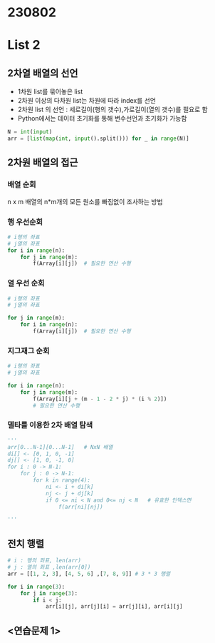 # 230802
# List 2

## 2차열 배열의 선언
- 1차원 list를 묶어놓은 list
- 2차원 이상의 다차원 list는 차원에 따라 index를 선언
- 2차원 list 의 선언 : 세로길이(행의 갯수),가로길이(열의 갯수)를 필요로 함
- Python에서는 데이터 초기화를 통해 변수선언과 초기화가 가능함

```python
N = int(input)
arr = [list(map(int, input().split())) for _ in range(N)]
```

## 2차원 배열의 접근
### 배열 순회
n x m 배열의 n*m개의 모든 원소를 빠짐없이 조사하는 방법

### 행 우선순회
```python
# i행의 좌표
# j열의 좌표
for i in range(n):
    for j in range(m):
        f(Array[i][j])  # 필요한 연산 수행
```

### 열 우선 순회
```python
# i행의 좌표
# j열의 좌표

for j in range(m):
    for i in range(n):
        f(Array[i][j])  # 필요한 연산 수행
```

### 지그재그 순회
```python
# i행의 좌표
# j열의 좌표

for i in range(n):
    for j in range(m):
        f(Array[i][j + (m - 1 - 2 * j) * (i % 2)])
        # 필요한 연산 수행
```


### 델타를 이용한 2차 배열 탐색
```python
'''
arr[0...N-1][0...N-1]   # NxN 배열
di[] <- [0, 1, 0, -1]
dj[] <- [1, 0, -1, 0]
for i : 0 -> N-1:
    for j : 0 -> N-1:
        for k in range(4):
            ni <- i + di[k]
            nj <- j + dj[k]
            if 0 <= ni < N and 0<= nj < N   # 유효한 인덱스면
                f(arr[ni][nj])

'''
```

## 전치 행렬
```python
# i : 행의 좌표, len(arr)
# j : 열의 좌표 ,len(arr[0])
arr = [[1, 2, 3], [4, 5, 6] ,[7, 8, 9]] # 3 * 3 행렬

for i in range(3):
    for j in range(3):
        if i < j:
            arr[i][j], arr[j][i] = arr[j][i], arr[i][j]
```

## <연습문제 1>

